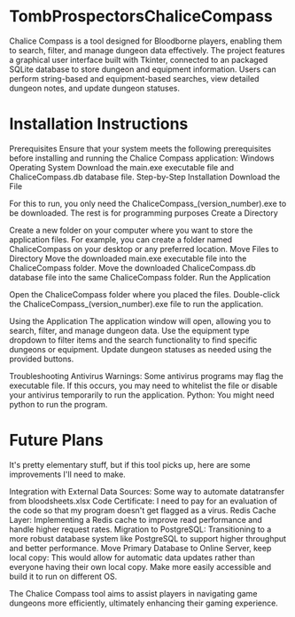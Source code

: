 # TombProspectorsChaliceCompass
Chalice Compass is a tool designed for Bloodborne players, enabling them to search, filter, and manage dungeon data effectively. The project features a graphical user interface built with Tkinter, connected to an packaged SQLite database to store dungeon and equipment information. Users can perform string-based and equipment-based searches, view detailed dungeon notes, and update dungeon statuses.


# Installation Instructions
Prerequisites
Ensure that your system meets the following prerequisites before installing and running the Chalice Compass application:
Windows Operating System
Download the main.exe executable file and ChaliceCompass.db database file.
Step-by-Step Installation
Download the File

For this to run, you only need the ChaliceCompass_(version_number).exe to be downloaded. The rest is for programming purposes
Create a Directory

Create a new folder on your computer where you want to store the application files. For example, you can create a folder named ChaliceCompass on your desktop or any preferred location.
Move Files to Directory
Move the downloaded main.exe executable file into the ChaliceCompass folder.
Move the downloaded ChaliceCompass.db database file into the same ChaliceCompass folder.
Run the Application

Open the ChaliceCompass folder where you placed the files.
Double-click the ChaliceCompass_(version_number).exe file to run the application.

Using the Application
The application window will open, allowing you to search, filter, and manage dungeon data.
Use the equipment type dropdown to filter items and the search functionality to find specific dungeons or equipment.
Update dungeon statuses as needed using the provided buttons.

Troubleshooting
Antivirus Warnings: Some antivirus programs may flag the executable file. If this occurs, you may need to whitelist the file or disable your antivirus temporarily to run the application.
Python: You might need python to run the program.

# Future Plans
It's pretty elementary stuff, but if this tool picks up, here are some improvements I'll need to make.

Integration with External Data Sources: Some way to automate datatransfer from bloodsheets.xlsx
Code Certificate: I need to pay for an evaluation of the code so that my program doesn't get flagged as a virus.
Redis Cache Layer: Implementing a Redis cache to improve read performance and handle higher request rates.
Migration to PostgreSQL: Transitioning to a more robust database system like PostgreSQL to support higher throughput and better performance. 
Move Primary Database to Online Server, keep local copy: This would allow for automatic data updates rather than everyone having their own local copy.
Make more easily accessible and build it to run on different OS.

The Chalice Compass tool aims to assist players in navigating game dungeons more efficiently, ultimately enhancing their gaming experience.

